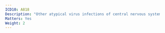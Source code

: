 ```yaml
---
ICD10: A818
Description: "Other atypical virus infections of central nervous system"
Matters: Yes
Weight: 2
---
```

